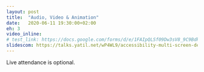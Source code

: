 ```yaml
---
layout: post
title:  "Audio, Video & Animation"
date:   2020-06-11 19:30:00+02:00
eh: 3
video_inline:
# test_link: https://docs.google.com/forms/d/e/1FAIpQLSf09Dw3sV8_9C9BdktYzROxj00epmi33hS0pQILvPwmOQVF-w/viewform?usp=sf_link
slidescom: https://talks.yatil.net/wP4WL9/accessibility-multi-screen-design-audio-video-animation
---
```


Live attendance is optional.
